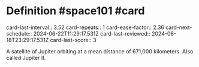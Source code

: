 # Definition #space101 #card
card-last-interval:: 3.52
card-repeats:: 1
card-ease-factor:: 2.36
card-next-schedule:: 2024-06-22T11:29:17.531Z
card-last-reviewed:: 2024-06-18T23:29:17.531Z
card-last-score:: 3

A satellite of Jupiter orbiting at a mean distance of 671,000
kilometers. Also called Jupiter II.